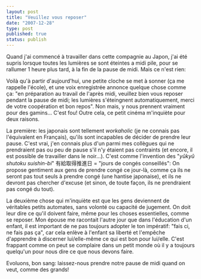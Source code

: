 ```yaml
---
layout: post
title: "Veuillez vous reposer"
date: "2007-12-28"
type: post
published: true
status: publish
---
```


Quand j'ai commencé à travailler dans cette compagnie au Japon, j'ai été supris lorsque toutes les lumières se sont éteintes a midi pile, pour se rallumer 1 heure plus tard, à la fin de la pause de midi. Mais ce n'est rien:

Voilà qu'à partir d'aujourd'hui, une petite cloche se met à sonner (ça me rappelle l'école), et une voix enregistrée annonce quelque chose comme ça: "en préparation au travail de l'après midi, veuillez bien vous reposer pendant la pause de midi; les lumières s'éteingnent automatiquement, merci de votre coopération et bon repos". Non mais, y nous prennent vraiment pour des gamins... C'est fou! Outre cela, ce petit cinéma m'inquiète pour deux raisons.

La première: les japonais sont tellement _workaholic_ (je ne connais pas l'équivalent en Français), qu'ils sont incapables de décider de prendre leur pause. C'est vrai, j'en connais plus d'un parmi mes collègues qui ne prendraient pas ou peu de pause s'il n'y étaient pas contraints (et encore, il est possible de travailler dans le noir...). C'est comme l'invention des "_yûkyû shutoku suishin-bi_" 有給取得推進日 = "jours de congés conseillés": On propose gentiment aux gens de prendre congé ce jour-là, comme ça ils ne seront pas tout seuls à prendre congé (une hantise japonaise), et ils ne devront pas chercher d'excuse (et sinon, de toute façon, ils ne prendraient pas congé du tout).

La deuxième chose qui m'inquiète est que les gens deviennent de véritables petits automates, sans volonté ou capacité de jugement. On doit leur dire ce qu'il doivent faire, même pour les choses essentielles, comme se reposer. Mon épouse me racontait l'autre jour que dans l'éducation d'un enfant, il est important de ne pas toujours adopter le ton impératif: "fais ci, ne fais pas ça", car cela enlève à l'enfant sa liberté et l'empêche d'apprendre à discerner lui/elle-même ce qui est bon pour lui/elle. C'est frappant comme on peut se complaire dans un petit monde où il y a toujours quelqu'un pour nous dire ce que nous devons faire.

Evoluons, bon sang: laissez-nous prendre notre pause de midi quand on veut, comme des grands!
